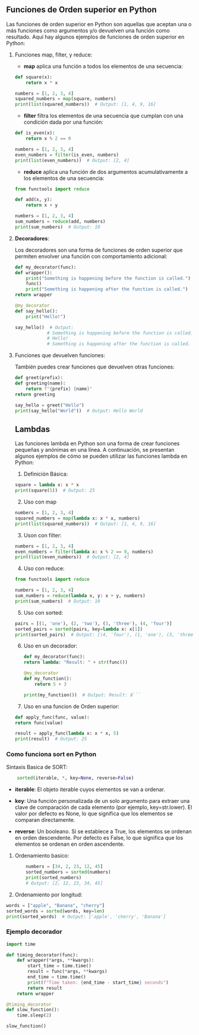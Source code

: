 ## Funciones de Orden superior en Python 

Las funciones de orden superior en Python son aquellas que aceptan una o más funciones como argumentos y/o devuelven una función como resultado. Aquí hay algunos ejemplos de funciones de orden superior en Python:

1. Funciones map, filter, y reduce:

    - **map** aplica una función a todos los elementos de una secuencia:
    ```python
    def square(x):
        return x * x

    numbers = [1, 2, 3, 4]
    squared_numbers = map(square, numbers)
    print(list(squared_numbers))  # Output: [1, 4, 9, 16]
    ```
    - **filter** filtra los elementos de una secuencia que cumplan con una condición dada por una función:
    ```python
    def is_even(x):
        return x % 2 == 0

    numbers = [1, 2, 3, 4]
    even_numbers = filter(is_even, numbers)
    print(list(even_numbers))  # Output: [2, 4]
    ```

    - **reduce** aplica una función de dos argumentos acumulativamente a los elementos de una secuencia:

    ```python
    from functools import reduce

    def add(x, y):
        return x + y

    numbers = [1, 2, 3, 4]
    sum_numbers = reduce(add, numbers)
    print(sum_numbers)  # Output: 10
    ```

2. **Decoradores**:

    Los decoradores son una forma de funciones de orden superior que permiten envolver una función con comportamiento adicional:
    ```python
    def my_decorator(func):
    def wrapper():
        print("Something is happening before the function is called.")
        func()
        print("Something is happening after the function is called.")
    return wrapper

    @my_decorator
    def say_hello():
        print("Hello!")

    say_hello()  # Output:
                # Something is happening before the function is called.
                # Hello!
                # Something is happening after the function is called.
    ```

3. Funciones que devuelven funciones:

    También puedes crear funciones que devuelven otras funciones:    

    ```python
    def greet(prefix):
    def greeting(name):
        return f"{prefix} {name}"
    return greeting

    say_hello = greet("Hello")
    print(say_hello("World"))  # Output: Hello World

    ```

    ## Lambdas
    Las funciones lambda en Python son una forma de crear funciones pequeñas y anónimas en una línea. A continuación, se presentan algunos ejemplos de cómo se pueden utilizar las funciones lambda en Python:
    
    1. Definición Básica:
    ```python 
    square = lambda x: x * x
    print(square(5))  # Output: 25
    ```

    2. Uso con map

    ```python
    numbers = [1, 2, 3, 4]
    squared_numbers = map(lambda x: x * x, numbers)
    print(list(squared_numbers))  # Output: [1, 4, 9, 16]
    ```
    3. Uson con filter:
    ```python
    numbers = [1, 2, 3, 4]
    even_numbers = filter(lambda x: x % 2 == 0, numbers)
    print(list(even_numbers))  # Output: [2, 4]
    ```

    4. Uso con reduce:
    ```python
    from functools import reduce

    numbers = [1, 2, 3, 4]
    sum_numbers = reduce(lambda x, y: x + y, numbers)
    print(sum_numbers)  # Output: 10
    ```
    5. Uso con sorted:

    ```python
    pairs = [(1, 'one'), (2, 'two'), (3, 'three'), (4, 'four')]
    sorted_pairs = sorted(pairs, key=lambda x: x[1])
    print(sorted_pairs)  # Output: [(4, 'four'), (1, 'one'), (3, 'three'), (2, 'two')]
    ```
    6. Uso en un decorador:
        ```python
        def my_decorator(func):
        return lambda: "Result: " + str(func())

        @my_decorator
        def my_function():
            return 5 + 3

        print(my_function())  # Output: Result: 8```

    7. Uso en una funcion de Orden superior:

    ```python
    def apply_func(func, value):
    return func(value)

    result = apply_func(lambda x: x * x, 5)
    print(result)  # Output: 25
    ```
### Como funciona sort en Python
Sintaxis Basica de SORT:
        
```python
    sorted(iterable, *, key=None, reverse=False)
```
- **iterable**: El objeto iterable cuyos elementos se van a ordenar.

- **key**: Una función personalizada de un solo argumento para extraer una clave de comparación de cada elemento (por ejemplo, key=str.lower). El valor por defecto es None, lo que significa que los elementos se comparan directamente.
- **reverse**: Un booleano. Si se establece a True, los elementos se ordenan en orden descendente. Por defecto es False, lo que significa que los elementos se ordenan en orden ascendente.


1. Ordenamiento basico:

    ```python
        numbers = [34, 2, 23, 12, 45]
        sorted_numbers = sorted(numbers)
        print(sorted_numbers)  
        # Output: [2, 12, 23, 34, 45]
    ```
2. Ordenamiento por longitud:
```python
words = ["apple", "Banana", "cherry"]
sorted_words = sorted(words, key=len)
print(sorted_words)  # Output: ['apple', 'cherry', 'Banana']
```    
    
### Ejemplo decorador

```python
import time

def timing_decorator(func):
    def wrapper(*args, **kwargs):
        start_time = time.time()
        result = func(*args, **kwargs)
        end_time = time.time()
        print(f"Time taken: {end_time - start_time} seconds")
        return result
    return wrapper

@timing_decorator
def slow_function():
    time.sleep(2)

slow_function()

```
    
    

